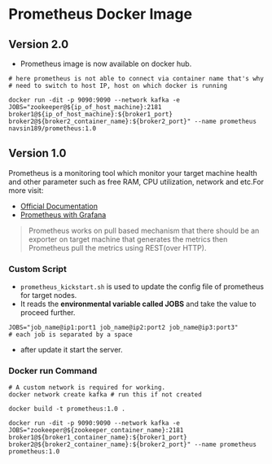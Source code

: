 # Prometheus Docker Image

## Version 2.0

- Prometheus image is now available on docker hub.

```
# here prometheus is not able to connect via container name that's why
# need to switch to host IP, host on which docker is running

docker run -dit -p 9090:9090 --network kafka -e JOBS="zookeeper@${ip_of_host_machine}:2181 broker1@${ip_of_host_machine}:${broker1_port} broker2@${broker2_container_name}:${broker2_port}" --name prometheus navsin189/prometheus:1.0
```

## Version 1.0

Prometheus is a monitoring tool which monitor your target machine health and other parameter such as free RAM, CPU utilization, network and etc.For more visit:

- [Official Documentation](https://prometheus.io/docs/introduction/overview/)
- [Prometheus with Grafana](https://blog.devops.dev/prometheus-with-grafana-556efd23a9d6)

> Prometheus works on pull based mechanism that there should be an exporter on target machine that generates the metrics then Prometheus pull the metrics using REST(over HTTP).

### Custom Script

- `prometheus_kickstart.sh` is used to update the config file of prometheus for target nodes.
- It reads the **environmental variable called JOBS** and take the value to proceed further.

```
JOBS="job_name@ip1:port1 job_name@ip2:port2 job_name@ip3:port3"
# each job is separated by a space

```

- after update it start the server.

### Docker run Command

```
# A custom network is required for working.
docker network create kafka # run this if not created

docker build -t prometheus:1.0 .

docker run -dit -p 9090:9090 --network kafka -e JOBS="zookeeper@${zookeeper_container_name}:2181 broker1@${broker1_container_name}:${broker1_port} broker2@${broker2_container_name}:${broker2_port}" --name prometheus prometheus:1.0
```
